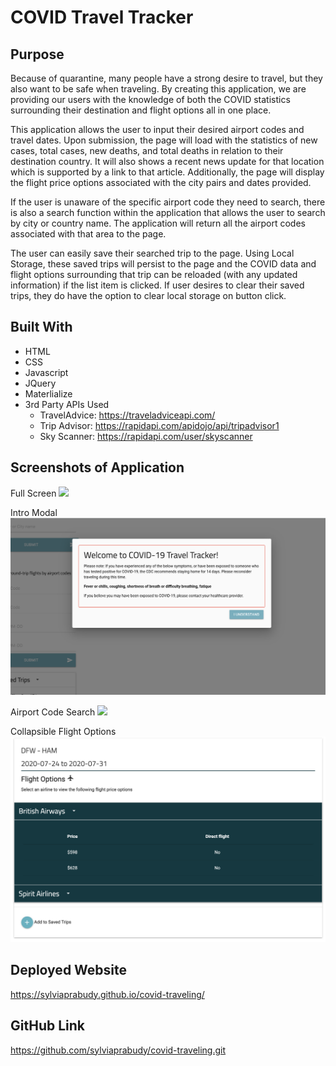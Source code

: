 # COVID Travel Tracker


## Purpose
Because of quarantine, many people have a strong desire to travel, but they also want to be safe when traveling. By creating this application, we are providing our users with the knowledge of both the COVID statistics surrounding their destination and flight options all in one place. 

This application allows the user to input their desired airport codes and travel dates. Upon submission, the page will load with the statistics of new cases, total cases, new deaths, and total deaths in relation to their destination country. It will also shows a recent news update for that location which is supported by a link to that article. Additionally, the page will display the flight price options associated with the city pairs and dates provided. 

If the user is unaware of the specific airport code they need to search, there is also a search function within the application that allows the user to search by city or country name. The application will return all the airport codes associated with that area to the page.

The user can easily save their searched trip to the page. Using Local Storage, these saved trips will persist to the page and the COVID data and flight options surrounding that trip can be reloaded (with any updated information) if the list item is clicked. If user desires to clear their saved trips, they do have the option to clear local storage on button click.


## Built With
* HTML
* CSS
* Javascript
* JQuery
* Materlialize
* 3rd Party APIs Used 
	- TravelAdvice: https://traveladviceapi.com/
	- Trip Advisor: https://rapidapi.com/apidojo/api/tripadvisor1
	- Sky Scanner: https://rapidapi.com/user/skyscanner


## Screenshots of Application
Full Screen
<img src= "./assets/images/all-data.png">

Intro Modal
<img src= "./assets/images/intro-modal.png">

Airport Code Search
<img src= "./assets/images/airport-code-search.png">

Collapsible Flight Options
<img src= "./assets/images/flight-options.png">

## Deployed Website
https://sylviaprabudy.github.io/covid-traveling/

## GitHub Link
https://github.com/sylviaprabudy/covid-traveling.git
